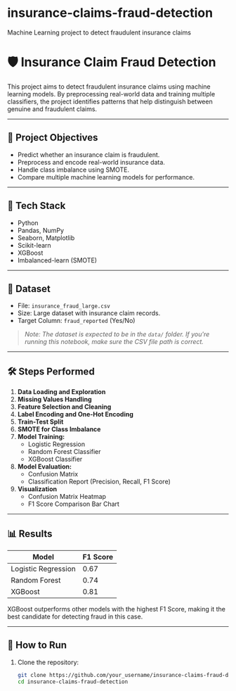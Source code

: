 # insurance-claims-fraud-detection
Machine Learning project to detect fraudulent insurance claims
# 🛡️ Insurance Claim Fraud Detection

This project aims to detect fraudulent insurance claims using machine learning models. By preprocessing real-world data and training multiple classifiers, the project identifies patterns that help distinguish between genuine and fraudulent claims.

---

## 🚀 Project Objectives

- Predict whether an insurance claim is fraudulent.
- Preprocess and encode real-world insurance data.
- Handle class imbalance using SMOTE.
- Compare multiple machine learning models for performance.

---

## 🧰 Tech Stack

- Python
- Pandas, NumPy
- Seaborn, Matplotlib
- Scikit-learn
- XGBoost
- Imbalanced-learn (SMOTE)

---

## 📂 Dataset

- File: `insurance_fraud_large.csv`
- Size: Large dataset with insurance claim records.
- Target Column: `fraud_reported` (Yes/No)

> *Note: The dataset is expected to be in the `data/` folder. If you're running this notebook, make sure the CSV file path is correct.*

---

## 🛠️ Steps Performed

1. **Data Loading and Exploration**
2. **Missing Values Handling**
3. **Feature Selection and Cleaning**
4. **Label Encoding and One-Hot Encoding**
5. **Train-Test Split**
6. **SMOTE for Class Imbalance**
7. **Model Training:**
   - Logistic Regression
   - Random Forest Classifier
   - XGBoost Classifier
8. **Model Evaluation:**
   - Confusion Matrix
   - Classification Report (Precision, Recall, F1 Score)
9. **Visualization**
   - Confusion Matrix Heatmap
   - F1 Score Comparison Bar Chart

---

## 📊 Results

| Model              | F1 Score |
|-------------------|----------|
| Logistic Regression | 0.67     |
| Random Forest       | 0.74     |
| XGBoost             | 0.81     |

XGBoost outperforms other models with the highest F1 Score, making it the best candidate for detecting fraud in this case.

---

## 📌 How to Run

1. Clone the repository:
   ```bash
   git clone https://github.com/your_username/insurance-claims-fraud-detection.git
   cd insurance-claims-fraud-detection
